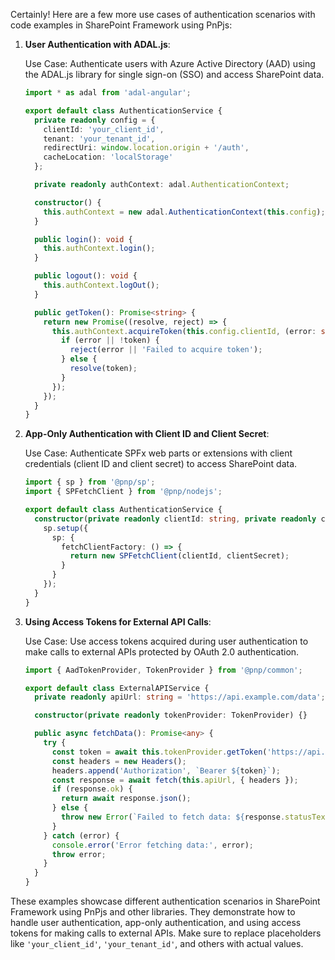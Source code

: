 Certainly! Here are a few more use cases of authentication scenarios with code examples in SharePoint Framework using PnPjs:

1. **User Authentication with ADAL.js**:

   Use Case: Authenticate users with Azure Active Directory (AAD) using the ADAL.js library for single sign-on (SSO) and access SharePoint data.

   ```typescript
   import * as adal from 'adal-angular';

   export default class AuthenticationService {
     private readonly config = {
       clientId: 'your_client_id',
       tenant: 'your_tenant_id',
       redirectUri: window.location.origin + '/auth',
       cacheLocation: 'localStorage'
     };

     private readonly authContext: adal.AuthenticationContext;

     constructor() {
       this.authContext = new adal.AuthenticationContext(this.config);
     }

     public login(): void {
       this.authContext.login();
     }

     public logout(): void {
       this.authContext.logOut();
     }

     public getToken(): Promise<string> {
       return new Promise((resolve, reject) => {
         this.authContext.acquireToken(this.config.clientId, (error: string, token: string) => {
           if (error || !token) {
             reject(error || 'Failed to acquire token');
           } else {
             resolve(token);
           }
         });
       });
     }
   }
   ```

2. **App-Only Authentication with Client ID and Client Secret**:

   Use Case: Authenticate SPFx web parts or extensions with client credentials (client ID and client secret) to access SharePoint data.

   ```typescript
   import { sp } from '@pnp/sp';
   import { SPFetchClient } from '@pnp/nodejs';

   export default class AuthenticationService {
     constructor(private readonly clientId: string, private readonly clientSecret: string) {
       sp.setup({
         sp: {
           fetchClientFactory: () => {
             return new SPFetchClient(clientId, clientSecret);
           }
         }
       });
     }
   }
   ```

3. **Using Access Tokens for External API Calls**:

   Use Case: Use access tokens acquired during user authentication to make calls to external APIs protected by OAuth 2.0 authentication.

   ```typescript
   import { AadTokenProvider, TokenProvider } from '@pnp/common';

   export default class ExternalAPIService {
     private readonly apiUrl: string = 'https://api.example.com/data';

     constructor(private readonly tokenProvider: TokenProvider) {}

     public async fetchData(): Promise<any> {
       try {
         const token = await this.tokenProvider.getToken('https://api.example.com');
         const headers = new Headers();
         headers.append('Authorization', `Bearer ${token}`);
         const response = await fetch(this.apiUrl, { headers });
         if (response.ok) {
           return await response.json();
         } else {
           throw new Error(`Failed to fetch data: ${response.statusText}`);
         }
       } catch (error) {
         console.error('Error fetching data:', error);
         throw error;
       }
     }
   }
   ```

These examples showcase different authentication scenarios in SharePoint Framework using PnPjs and other libraries. They demonstrate how to handle user authentication, app-only authentication, and using access tokens for making calls to external APIs. Make sure to replace placeholders like `'your_client_id'`, `'your_tenant_id'`, and others with actual values.
